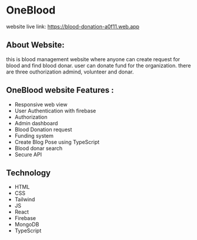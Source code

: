 # OneBlood

website live link: https://blood-donation-a0f11.web.app

## About Website: 
this is blood management website where anyone can create request for blood and find blood donar. user can donate fund for the organization. there are three outhorization admind, volunteer and donar.

## OneBlood website Features :
- Responsive web view
- User Authentication with firebase 
- Authorization 
- Admin dashboard
- Blood Donation request
- Funding system
- Create Blog Pose using TypeScript
- Blood donar search 
- Secure API

## Technology
- HTML
- CSS
- Tailwind
- JS
- React
- Firebase
- MongoDB
- TypeScript
